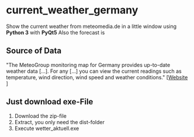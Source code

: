 # current_weather_germany
Show the current weather from meteomedia.de in a little window using **Python 3** with **PyQt5**
Also the forecast is 

## Source of Data
"The MeteoGroup monitoring map for Germany provides up-to-date weather data [...]. For any [...] you can view the current readings such as temperature, wind direction, wind speed and weather conditions." \[[Website](http://wetterstationen.meteomedia.de/) \]

## Just download exe-File
1. Download the zip-file
2. Extract, you only need the dist-folder
3. Execute wetter_aktuell.exe

